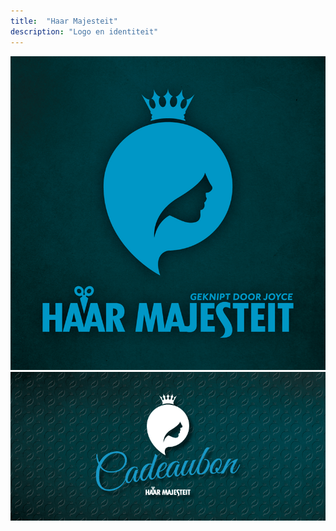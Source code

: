 ```yaml
---
title:  "Haar Majesteit"
description: "Logo en identiteit"
---
```


![HM_Logo_01](images/work/HM_Logo_01.png)
![HM_Cadeaubon_01](images/work/HM_Cadeaubon_01.png)